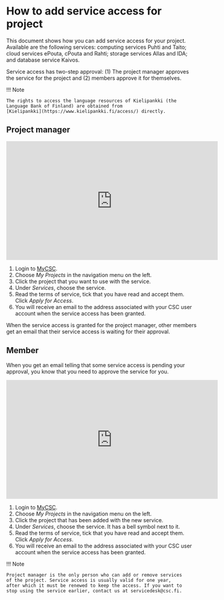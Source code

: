 # How to add service access for project

This document shows how you can add service access for your project.
Available are the following services: computing services Puhti and
Taito; cloud services ePouta, cPouta and Rahti; storage services Allas
and IDA; and database service Kaivos.

Service access has two-step approval: (1) The project manager approves
the service for the project and (2) members approve it for themselves.

!!! Note

    The rights to access the language resources of Kielipankki (the
    Language Bank of Finland) are obtained from
    [Kielipankki](https://www.kielipankki.fi/access/) directly.

## Project manager

<iframe width="560" height="315" src="https://www.youtube.com/embed/1cMkuo0mV5M" frameborder="0" allow="accelerometer; autoplay; encrypted-media; gyroscope; picture-in-picture" allowfullscreen></iframe>

1. Login to [MyCSC](http://my.csc.fi).
1. Choose _My Projects_ in the navigation menu on the left.
1. Click the project that you want to use with the service.
1. Under _Services_, choose the service.
1. Read the terms of service, tick that you have read and accept them.
Click _Apply for Access_.
1. You will receive an email to the address associated with your CSC
user account when the service access has been granted.

When the service access is granted for the project manager, other
members get an email that their service access is waiting for their
approval.

## Member

When you get an email telling that some service access is pending your
approval, you know that you need to approve the service for you.

<iframe width="560" height="315" src="https://www.youtube.com/embed/w9bPMQCoHVc" frameborder="0" allow="accelerometer; autoplay; encrypted-media; gyroscope; picture-in-picture" allowfullscreen></iframe>

1. Login to [MyCSC](http://my.csc.fi).
1. Choose _My Projects_ in the navigation menu on the left.
1. Click the project that has been added with the new service.
1. Under _Services_, choose the service. It has a bell symbol next to
it.
1. Read the terms of service, tick that you have read and accept them.
Click _Apply for Access_.
1. You will receive an email to the address associated with your CSC
user account when the service access has been granted.

!!! Note

    Project manager is the only person who can add or remove services
    of the project. Service access is usually valid for one year,
    after which it must be renewed to keep the access. If you want to
    stop using the service earlier, contact us at servicedesk@csc.fi.
